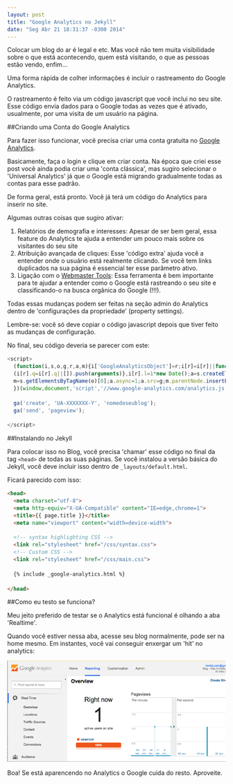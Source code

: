 ```yaml
---
layout: post
title: "Google Analytics no Jekyll"
date: "Seg Abr 21 18:31:37 -0300 2014"
---
```


Colocar um blog do ar é legal e etc. Mas você não tem muita visibilidade sobre o que está acontecendo, quem está visitando, o que as pessoas estão vendo, enfim...

Uma forma rápida de colher informações é incluir o rastreamento do Google Analytics.

O rastreamento é feito via um código javascript que você inclui no seu site. Esse código envia dados para o Google todas as vezes que é ativado, usualmente, por uma visita de um usuário na página.


##Criando uma Conta do Google Analytics

Para fazer isso funcionar, você precisa criar uma conta gratuita no <a href='http://analytics.google.com' title='Google Analytics' rel='nofollow'>Google Analytics</a>.

Basicamente, faça o login e clique em criar conta. Na época que criei esse post você ainda podia criar uma 'conta clássica', mas sugiro selecionar o 'Universal Analytics' já que o Google está migrando gradualmente todas as contas para esse padrão.

De forma geral, está pronto. Você já terá um código do Analytics para inserir no site. 

Algumas outras coisas que sugiro ativar:

1. Relatórios de demografia e interesses: Apesar de ser bem geral, essa feature do Analytics te ajuda a entender um pouco mais sobre os visitantes do seu site
2. Atribuição avançada de cliques: Esse 'código extra' ajuda você a entender onde o usuário está realmente clicando. Se você tem links duplicados na sua página é essencial ter esse parâmetro ativo.
3. Ligação com o <a href='http://www.google.com/webmasters/' rel='nofollow' title='Webmasters - Google'> Webmaster Tools</a>: Essa ferramenta é bem importante para te ajudar a entender como o Google está rastreando o seu site e classificando-o na busca orgânica do Google (!!!).

Todas essas mudanças podem ser feitas na seção admin do Analytics dentro de 'configurações da propriedade' (property settings).

Lembre-se: você só deve copiar o código javascript depois que tiver feito as mudanças de configuração.

No final, seu código deveria se parecer com este:

``` javascript
<script>
  (function(i,s,o,g,r,a,m){i['GoogleAnalyticsObject']=r;i[r]=i[r]||function(){
  (i[r].q=i[r].q||[]).push(arguments)},i[r].l=1*new Date();a=s.createElement(o),
  m=s.getElementsByTagName(o)[0];a.async=1;a.src=g;m.parentNode.insertBefore(a,m)
  })(window,document,'script','//www.google-analytics.com/analytics.js','ga');

  ga('create', 'UA-XXXXXXX-Y', 'nomedoseublog');
  ga('send', 'pageview');

</script>

```


##Instalando no Jekyll

Para colocar isso no Blog, você precisa 'chamar' esse código no final da tag `<head>` de todas as suas páginas. Se você instalou a versão básica do Jekyll, você deve incluir isso dentro de `_layouts/default.html`.

Ficará parecido com isso:

``` html
<head>
  <meta charset="utf-8">
  <meta http-equiv="X-UA-Compatible" content="IE=edge,chrome=1">
  <title>{{ page.title }}</title>
  <meta name="viewport" content="width=device-width">

  <!-- syntax highlighting CSS -->
  <link rel="stylesheet" href="/css/syntax.css">
  <!-- Custom CSS -->
  <link rel="stylesheet" href="/css/main.css">

  {% include _google-analytics.html %}

</head>
```


##Como eu testo se funciona?

Meu jeito preferido de testar se o Analytics está funcional é olhando a aba 'Realtime'.

Quando você estiver nessa aba, acesse seu blog normalmente, pode ser na home mesmo. Em instantes, você vai conseguir enxergar um 'hit' no analytics:

![Testando o Google Analytics](/assets/media/testando-google-analytics.png)

Boa! Se está aparencendo no Analytics o Google cuida do resto. Aproveite.
